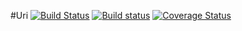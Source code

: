 #Uri
[![Build Status](https://travis-ci.org/klapuch/Uri.svg?branch=master)](https://travis-ci.org/klapuch/Uri) [![Build status](https://ci.appveyor.com/api/projects/status/238b8vpc94r51w12?svg=true)](https://ci.appveyor.com/project/facedown/uri) [![Coverage Status](https://coveralls.io/repos/github/klapuch/Uri/badge.svg?branch=master)](https://coveralls.io/github/klapuch/Uri?branch=master)
